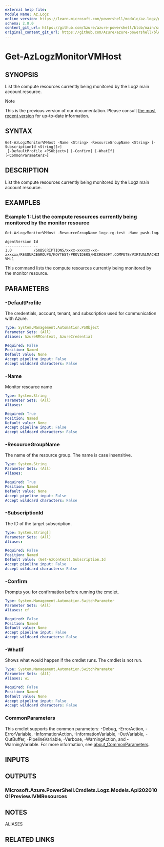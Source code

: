 ```yaml
---
external help file: 
Module Name: Az.Logz
online version: https://learn.microsoft.com/powershell/module/az.logz/get-azlogzmonitorvmhost
schema: 2.0.0
content_git_url: https://github.com/Azure/azure-powershell/blob/main/src/Logz/help/Get-AzLogzMonitorVMHost.md
original_content_git_url: https://github.com/Azure/azure-powershell/blob/main/src/Logz/help/Get-AzLogzMonitorVMHost.md
---
```


# Get-AzLogzMonitorVMHost

## SYNOPSIS
List the compute resources currently being monitored by the Logz main account resource.

> [!NOTE]
>This is the previous version of our documentation. Please consult [the most recent version](/powershell/module/az.logz/get-azlogzmonitorvmhost) for up-to-date information.

## SYNTAX

```
Get-AzLogzMonitorVMHost -Name <String> -ResourceGroupName <String> [-SubscriptionId <String[]>]
 [-DefaultProfile <PSObject>] [-Confirm] [-WhatIf] [<CommonParameters>]
```

## DESCRIPTION
List the compute resources currently being monitored by the Logz main account resource.

## EXAMPLES

### Example 1: List the compute resources currently being monitored by the monitor resource
```powershell
Get-AzLogzMonitorVMHost -ResourceGroupName logz-rg-test -Name pwsh-logz04
```

```output
AgentVersion Id
------------ --
1.0          /SUBSCRIPTIONS/xxxx-xxxxxx-xx-xxxxxx/RESOURCEGROUPS/KOYTEST/PROVIDERS/MICROSOFT.COMPUTE/VIRTUALMACHINES/TEST-VM-1
```

This command lists the compute resources currently being monitored by the monitor resource.

## PARAMETERS

### -DefaultProfile
The credentials, account, tenant, and subscription used for communication with Azure.

```yaml
Type: System.Management.Automation.PSObject
Parameter Sets: (All)
Aliases: AzureRMContext, AzureCredential

Required: False
Position: Named
Default value: None
Accept pipeline input: False
Accept wildcard characters: False
```

### -Name
Monitor resource name

```yaml
Type: System.String
Parameter Sets: (All)
Aliases:

Required: True
Position: Named
Default value: None
Accept pipeline input: False
Accept wildcard characters: False
```

### -ResourceGroupName
The name of the resource group.
The name is case insensitive.

```yaml
Type: System.String
Parameter Sets: (All)
Aliases:

Required: True
Position: Named
Default value: None
Accept pipeline input: False
Accept wildcard characters: False
```

### -SubscriptionId
The ID of the target subscription.

```yaml
Type: System.String[]
Parameter Sets: (All)
Aliases:

Required: False
Position: Named
Default value: (Get-AzContext).Subscription.Id
Accept pipeline input: False
Accept wildcard characters: False
```

### -Confirm
Prompts you for confirmation before running the cmdlet.

```yaml
Type: System.Management.Automation.SwitchParameter
Parameter Sets: (All)
Aliases: cf

Required: False
Position: Named
Default value: None
Accept pipeline input: False
Accept wildcard characters: False
```

### -WhatIf
Shows what would happen if the cmdlet runs.
The cmdlet is not run.

```yaml
Type: System.Management.Automation.SwitchParameter
Parameter Sets: (All)
Aliases: wi

Required: False
Position: Named
Default value: None
Accept pipeline input: False
Accept wildcard characters: False
```

### CommonParameters
This cmdlet supports the common parameters: -Debug, -ErrorAction, -ErrorVariable, -InformationAction, -InformationVariable, -OutVariable, -OutBuffer, -PipelineVariable, -Verbose, -WarningAction, and -WarningVariable. For more information, see [about_CommonParameters](http://go.microsoft.com/fwlink/?LinkID=113216).

## INPUTS

## OUTPUTS

### Microsoft.Azure.PowerShell.Cmdlets.Logz.Models.Api20201001Preview.IVMResources

## NOTES

ALIASES

## RELATED LINKS


